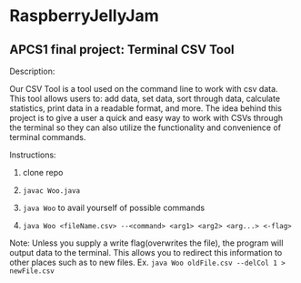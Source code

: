 # RaspberryJellyJam
## APCS1 final project: Terminal CSV Tool


Description:

Our CSV Tool is a tool used on the command line to work with csv data. This tool allows users to: add data, set data, sort through data, calculate statistics, print data in a readable format, and more. The idea behind this project is to give a user a quick and easy way to work with CSVs through the terminal so they can also utilize the functionality and convenience of terminal commands. 


Instructions:

1. clone repo

2. `javac Woo.java`

3. `java Woo` to avail yourself of possible commands

4. `java Woo <fileName.csv> --<command> <arg1> <arg2> <arg...> <-flag>`

Note: Unless you supply a write flag(overwrites the file), the program will output data to the terminal. This allows you to redirect this information to other places such as to new files.
  Ex. `java Woo oldFile.csv --delCol 1 > newFile.csv`
